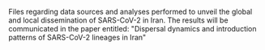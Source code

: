 Files regarding data sources and analyses performed to unveil the global and local dissemination of SARS-CoV-2 in Iran. 
The results will be communicated in the paper entitled: "Dispersal dynamics and introduction patterns of SARS-CoV-2 lineages in Iran"
